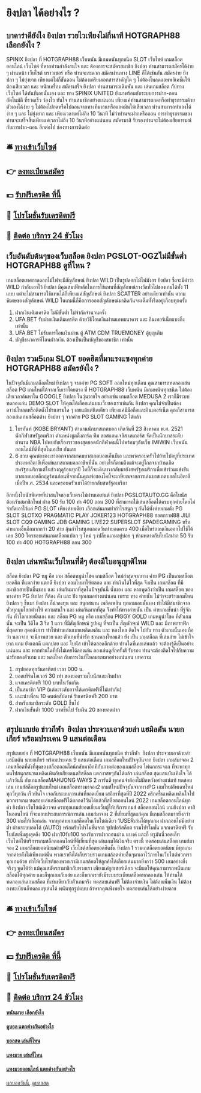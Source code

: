 # ยิงปลา ได้อย่างไร ?
## บาคาร่าดียังไง ยิงปลา รวยไวเพียงไม่กี่นาที HOTGRAPH88 เลือกยังไง ?
SPINIX ยิงปลา ที่ HOTGRAPH88 เว็บพนัน มีเกมพนันทุกชนิด SLOT เว็บไซต์ เกมสล็อตออนไลน์ เว็บไซต์ ที่หากท่านกำลังสนใจ และ ต้องการจะสมัครสมาชิก ยิงปลา ท่านสามารถสมัครได้ง่าย ๆ ผ่านหน้า เว็บไซต์ บราวเซอร์ หรือ ท่านจะสะดวก สมัครผ่านทาง LINE ก็ได้เช่นกัน สมัครง่าย ยิงปลา ๆ ไม่ยุ่งยาก เพียงแค่ไม่กี่ขั้นตอน ไม่ต้องเตรียมเอกสารสำคัญใด ๆ ไม่ต้องโหลดแอพพลิเคชั่นให้ต้องเสียเวลา และ หนักเครื่อง สมัครเสร็จ ยิงปลา ท่านสามารถเดิมพัน และ เล่นเกมสล็อต กับทาง เว็บไซต์ ได้ทันทีเลยนั้นเอง และ ทาง SPINIX UNITED ยังมาพร้อมกับระบบการฝาก-ถอน อัตโนมัติ ที่รวดเร็ว ว่องไว ทันใจ ท่านสมาชิกอย่างแน่นอน เพียงแค่ท่านสามารถกดหรือทำธุรกรรมด้วย ตัวเองได้ง่าย ๆ ไม่ต้องไปกดหรือไปถอนจากทางทีมงานหรือแอดมินให้เสียเวลา ท่านสามารถทำเองได้ง่าย ๆ และ ไม่ยุ่งยาก และ เพียงเวลาแค่ไม่ถึง 10 วินาที ไม่ว่าท่านจะฝากหรือถอน การทำธุรกรรมของท่านจะเสร็จสิ้นเพียงแค่เวลาไม่ถึง 10 วินาทีอย่างแน่นอน สมัครมาสิ รับรองท่านจะไม่ต้องเสียอารมณ์ กับการฝาก-ถอน อีกต่อไป
ช่องทางการติดต่อ

## 🛎 [ทางเข้าเว็บไซต์](https://bit.ly/3SdLNi2)
## 👉 [ลงทะเบียนสมัคร](https://bit.ly/3SdLNi2)
## 💵 [รับฟรีเครดิต ที่นี้](https://bit.ly/3dyRKHj)
## 👑 [โปรโมชั่นรับเครดิตฟรี](https://bit.ly/3dyRKHj)
## 📱 [ติดต่อ บริการ 24 ชัวโมง](https://bit.ly/3dyRKHj)

## เว็บอันดับต้นๆของเว็บสล็อต ยิงปลา PGSLOT-OGZไม่มีขั้นต่ำ HOTGRAPH88 ดูที่ไหน ?
เกมสล็อตเทศกาลดอกไม้ไฟจะมีสัญลักษณ์ ยิงปลา WILD เป็นรูปดอกไม้ไฟมังกร ยิงปลา ซึ่งจะมีคำว่า WILD กำกับเอาไว้ ยิงปลา มีคุณสมบัติหลักในการใช้แทนที่สัญลักษณ์รางวัลทั่วไปของเกมได้ทั้ง 11 แบบ แต่จะไม่สามารถใช้แทนได้ก็เพียงแค่สัญลักษณ์ ยิงปลา SCATTER อย่างเดียวเท่านั้น ความพิเศษของสัญลักษณ์ WILD ในเกมนี้ก็คือการออกสัญลักษณ์มาติดกันจนเต็มทั้งรีลอยู่เกือบทุกครั้ง
1. ฝากเงินเติมเครดิต ไม่มีขั้นต่ำ ไม่จำกัดจำนวนครั้ง
2. UFA.BET รับฝากเงินเติมเครดิต ด้วยวิธีโอนเงินผ่านแอพธนาคาร และ อินเทอร์เน็ตแบงกิ้ง เท่านั้น
3. UFA.BET ไม่รับการโอนเงินผ่าน ตู้ ATM CDM TRUEMONEY ตู้บุญเติม
4. บัญชีธนาคารที่โอนฝากเงิน ต้องเป็นเป็นบัญชีของสมาชิก เท่านั้น

## ยิงปลา รวม5เกม SLOT ยอดฮิตที่มาแรงแซงทุกค่าย HOTGRAPH88 สมัครยังไง ?
ในปัจจุบันมีเกมสล็อตใหม่ ยิงปลา ๆ จากค่าย PG SOFT ออกใหม่ทุกเดือน คุณสามารถทดลองเล่นสล็อต PG เกมใหม่ได้จากเว็บเราโดยตรง ที่ HOTGRAPH88 เว็บพนัน มีเกมพนันทุกชนิด ไม่ต้องเสียเวลาค้นหาใน GOOGLE ยิงปลา ในวุ่นวายใจ อย่างเช่น เกมสล็อต MEDUSA 2 เราก็มีระบบทดลองเล่น DEMO SLOT ให้คุณได้เลือกเล่นบนเว็บของเราเช่นกัน ยิงปลา คุณไม่จำเป็นต้องดาวน์โหลดหรือติดตั้งโปรแกรมใด ๆ เลยแม้แต่นิดเดียว เพียงแค่มีมือถือและอินเตอร์เน็ต คุณก็สามารถลองเล่นเกมสล็อตต่าง ยิงปลา ๆ จากค่าย PG SLOT GAMING ได้แล้ว
1. ไบรอันท์ (KOBE BRYANT) ตำนานนักบาสเกตบอล เกิดวันที่ 23 สิงหาคม พ.ศ. 2521 นักกีฬาสหรัฐอเมริกา ตำแหน่งชูตติ้งการ์ด ทีม ลอสแอนเจลิส เลเกอร์ส จัดเป็นนักบาสระดับตำนาน NBA ไปพบกับเรื่องราวของสุดยอดนักกีฬาคนนี้ไปพร้อมๆกับเว็บ IMIWIN เว็บพนันออนไลน์ที่ดีที่สุดในเอเชีย กันเลย
2. 6 ขวบ คุณพ่อของเขาออกจากสมาคมบาสเกตบอลเอ็นบีเอ และพาครอบครัวไปย้ายไปอยู่ที่ประเทศประเทศอิตาลีเพื่อเล่นบาสเกตบอลอาชีพที่นั่น อย่างไรก็ตามถึงแม้จะอยู่ไกลจากบ้านเกิดสหรัฐอเมริกาแต่ในช่วงฤดูร้อนทุกปี โคบี้ก็จะเดินทางกลับมายังสหรัฐอเมริกาเพื่อเข้าร่วมแข่งขันบาสเกตบอลลีกฤดูร้อนก่อนที่จากนั้นคุณพ่อของโคบี้จะเกษียณจากการเล่นบาสเกตบอลในอิตาลีเมื่อปีพ.ศ. 2534 และครอบครัวเขาได้ย้ายกลับสหรัฐอเมริกา

อีกหนึ่งโบนัสพิเศษที่น่าสนใจของเว็บตรงไม่ผ่านเอเย่นต์ ยิงปลา PGSLOTAUTO.GG คือโบนัสต้อนรับสมาชิกใหม่ ฝาก 50 รับ 100 ทํา 400 ถอน 300 ที่สามารถใช้เล่นสล็อตได้ครบทุกค่ายโดยไม่จำกัดเอาไว้แค่ PG SLOT เพียงค่ายเดียว เลือกเล่นเกมทำกำไรสนุก ๆ กันได้ทั้งค่ายเกมดัง PG SLOT SLOTXO PRAGMATIC PLAY JOKER123 HOTGRAPH88 ฮอตกราฟ88 JILI SLOT CQ9 GAMING JDB GAMING LIVE22 SUPERSLOT SPADEGAMING หรือค่ายเกมอื่นอีกมากกว่า 20 ค่าย ลุ้นกำไรสนุกตลอดวันทำยอดครบ 400 เมื่อไหร่ถอนเงินออกไปใช้ได้เลย 300 ใครชอบเล่นเกมสล็อตแปลก ๆ ใหม่ ๆ เปลี่ยนเกมอยู่บ่อย ๆ ห้ามพลาดกับโบนัสฝาก 50 รับ 100 ทํา 400 HOTGRAPH88 ถอน 300

## ยิงปลา เล่นพนันเว็บไหนที่ดีๆ ต้องมีใบอนุญาติไหม
สล็อต ยิงปลา PG หมู คือ เกม สล็อตหมูนำโชค เกมสล็อต ใหม่ล่าสุดจากทาง ค่าย PG เป็นเกมสล็อต ยอดฮิต ที่แตกง่าย แตกดี ยิงปลา คอมโบมาให้ตลอด และ ทำเงินได้ไวที่สุด จึงเป็น เกมสล็อต ที่มีสมาชิกสายปั่นชื่นชอบ และ เล่นกันมากที่สุดในปัจจุบันนี้ นั้นเอง และ หากพูดถึงว่าเป็น เกมสล็อต ของทางค่าย PG ยิงปลา ก็ต้อง ดัง และ ปัง ทุกเกมอย่างแน่นอน เพราะ ทาง ค่ายนั้น ไม่ว่าจะสร้างเกมไหน ยิงปลา ๆ ขึ้นมา ยิงปลา ก็น่าลงทุน และ สนุกสนาน เพลิดเพลิน ทุกเกมเลยนั้นเอง ทำให้มีสมาชิกจากทั่วทุกมุมโลกต่างให้ ความสนใจ และ เล่นกันมากที่สุด จึงทำให้ทางค่ายนั้น เป็น ค่ายเกมชั้นนำ ที่รู้จักกัน ทั่วโลกเลยนั้นเอง และ สล็อต PG หมู หรือ เกมสล็อต PIGGY GOLD เกมหมูนำโชค ที่ตัวเกมนั้น จะเป็น วิดีโอ 3 รีล 1 แถว ที่มีสัญลักษณ์ รูปหมู ที่จะเป็น สัญลักษณ์ WILD และ มีภาพกราฟิก ที่สุดสวย สุดอลังการ ทำให้ท่านเล่นแบบเพลิดเพลิน และ หลงใหล ติดใจ ไปกับ ทาง ตัวเกมนั้นเอง ถือ ว่า นอกจาก จะมีภาพสวย และ ตัวเกมที่น่ารัก ชวนหลงใหลแล้ว ยัง เป็น เกมสล็อต ที่เล่นง่าย ไม่เข้าใจยาก แถม ยังแตกดี แตกบ่อย และ โบนัส เข้าให้ตลอดอีกด้วย ท่านใดที่เคยเล่นแล้ว จะต้องรู้ดีเป็นอย่างแน่นอน และ หากท่านใดที่ยังไม่เคยได้ลองเล่น ลองเล่นดูสักครั้งสิ รับรอง ท่านจะต้องติดใจไปกับความน่ารักของตัวเกม และ หลงใหล กับการเงินที่ไหลมาเทมาอย่างแน่นอน
บทความ
1. สรุปยอดทุกวันอาทิตย์ เวลา 000 น.
2. ยอดเทิร์นโอเวอร์ 30 เท่า ของยอดรวมโบนัสและเงินฝาก
3. แจกเครดิตฟรี 100 บาทในวันเกิด
4. เป็นสมาชิก VIP (แต่ละระดับอาจได้เครดิตฟรีที่ไม่เท่ากัน)
5. แนะนำเพื่อน 10 คนต่อสัปดาห์ รับเครดิตฟรี 200 บาท
6. สำหรับสมาชิกระดับ GOLD ขึ้นไป
7. ฝากเงินขั้นต่ำ 1000 บาทขึ้นไป รับเงิน 20 ของยอดฝาก

## สรุปแบบย่อ ข่าวกีฬา  ยิงปลา ประจวบเอาด้วยล่า แฮมิลตัน นายกเกียร์ พร้อมประเคน 9 แสนต่อเดือน
สรุปแบบย่อ ที่ HOTGRAPH88 เว็บพนัน มีเกมพนันทุกชนิด ข่าวกีฬา  ยิงปลา ประจวบเอาด้วยล่า แฮมิลตัน นายกเกียร์ พร้อมประเคน 9 แสนต่อเดือน เกมสล็อตใหม่ปัจจุบันจาก ยิงปลา เกมส์มาจอง 2 เกมสล็อตที่ดังที่สุดของสล็อตออนไลน์กลับมาอีกทีกับภาคต่อของเกมสล็อต ไพ่นกกระจอก ที่จะพาทุกคนไปสนุกสนานเพลิดเพินกับเสียงดนตรีสล็อต แตกงาสยๆกันได้แล้ว เล่นสล็อต สุดแสนบันเทิงใจ ได้แล้ววันนี้ กับเกมสล็อตMAHJONG WAYS 2 การันตี ทุกคนจำต้องไม่ผิดหวังอย่างแน่แท้ ทดสอบเล่น เกมส์สล็อตรูปแบบใหม่ เกมสล็อตทางมาจอง2 เกมส์ใหม่ปัจจุบันจากทางPG เกมใหม่อัพเดทใหม่ทุกวี่ทุกวัน เร็วทันใจ เจอกับระบบการเล่นที่ยอดเยี่ยม เสถียรที่สุดที่ปี 2022 ครึกครื้นเพลิดเพลินใจไปพวกเราเกม ทดสอบเล่นสล็อตฟรีได้ตลอด1วันได้แล้วที่สล็อตออนไลน์ 2022 เกมสล็อตออนไลน์ทุกค่า ยิงปลา เว็บไซต์เดียวจบ ครบทุกเกมส์ยอดเยี่ยมเว็บผู้ให้บริการเกมส์ สล็อตออนไลน์ เกมยิงปลา คาสิโนออนไลน์ ที่จะมอบประสบการณ์การเล่น เกมส์มาจอง 2 ที่เยี่ยมที่สุดแก่คุณ มีเกมสล็อตมากยิ่งกว่า 300 เกมให้เลือกเล่น จากทุกค่ายเกมสล็อตในเว็บไซต์เดียว 1USERเล่นได้ทุกเกม ฝากถอนไม่มีอย่างต่ำ ผ่านระบบออโต้ (AUTO) พร้อมรับโปรโมชั่นจาก ซุปเปอร์สล็อต รวมโปรโมชั่น แจกเครดิตฟรี รับโบนัสเพิ่มสูงสุดถึง 100 ฝาก10รับ100 รองรับการฝากถอนผ่าน แบงค์ และก็ ทรูมันนี่วอลเล็ท เว็บไซต์ให้บริการเกมสล็อตออนไลน์ที่ดีเยี่ยมที่สุด เล่นเกมได้เงินจริง ตรงนี้ ทดสอบเล่นสล็อต เกมส์มาจอง 2 เกมสล็อตยอดนิยมค่ายPG เว็บไซต์สล็อตยอดฮิตชั้น ยิงปลา 1 รวมเกสล็อตยอดนิยม มีทุกเกมจากค่ายดังไม่เพียงแค่นั้น พวกเรายังได้เก็บรวบรวมเกมสล้อตค่ายอื่นๆมาเอาไว้ภายในเว็บไซต์พวกเราทุกเกมด้วย ทำให้เว็บไซต์ของพวกเรามีเกมสล้อตให้ลูกค้าได้เลือกเล่นมากยิ่งกว่า 500 เกมอย่างยิ่งจริงๆ พูดได้ว่า แม้คุณสมัครสามาชิกกับพวกเรา เพียงแค่ยูสเซอร์เดียว จะมีผลให้คุณสามารถพนันเกมสล็อตได้ทุกค่าย และก็ทุกเกมกับเล่ย และก็พวกเรายังมีระบบระเบียบสล็อตทกลองเล่น ให้ท่านได้ทดลองเล่นเกมสล็อต ที่เช่นเดียวกับตัวเกมจริง ทดสอบเล่นฟรี ไม่ต้องจ่ายเงิน ไม่ต้องเพิ่มเงิน ไม่ต้องลงทะเบียนก็ทดลแงๆเล่นได้ พนันทุกรูปแบบ ถ้าหากคุณพึงพอใจ ทดสอบเล่นได้อย่างง่ายดาย

## 🛎 [ทางเข้าเว็บไซต์](https://bit.ly/3SdLNi2)
## 👉 [ลงทะเบียนสมัคร](https://bit.ly/3SdLNi2)
## 💵 [รับฟรีเครดิต ที่นี้](https://bit.ly/3dyRKHj)
## 👑 [โปรโมชั่นรับเครดิตฟรี](https://bit.ly/3dyRKHj)
## 📱 [ติดต่อ บริการ 24 ชัวโมง](https://bit.ly/3dyRKHj)

#### [พนันมวย เลือกยังไง](https://atom.io/themes/พนันมวย%20เลือกยังไง)
#### [ดูบอล แตกต่างกันอย่างไร](https://atom.io/themes/ดูบอล%20แตกต่างกันอย่างไร)
#### [บอลสด เล่นที่ไหน](https://atom.io/themes/บอลสด%20เล่นที่ไหน)
#### [แทงมวย เล่นที่ไหน](https://atom.io/themes/แทงมวย%20เล่นที่ไหน)
#### [แทงมวยออนไลน์ แตกต่างกันอย่างไร](https://atom.io/themes/แทงมวยออนไลน์%20แตกต่างกันอย่างไร)

[ผลบอลวันนี้](https://siamsport.tv "ผลบอลวันนี้"), [ดูบอลสด](https://siamsport.tv/ดูบอลสด "ดูบอลสด")